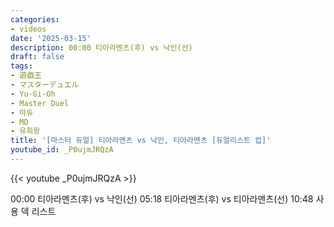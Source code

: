 ```yaml
---
categories:
- videos
date: '2025-03-15'
description: 00:00 티아라멘츠(후) vs 낙인(선)
draft: false
tags:
- 遊戯王
- マスターデュエル
- Yu-Gi-Oh
- Master Duel
- 마듀
- MD
- 유희왕
title: '[마스터 듀얼] 티아라멘츠 vs 낙인, 티아라멘츠 [듀얼리스트 컵]'
youtube_id: _P0ujmJRQzA
---
```



{{< youtube _P0ujmJRQzA >}}

00:00 티아라멘츠(후) vs 낙인(선)
05:18 티아라멘츠(후) vs 티아라멘츠(선)
10:48 사용 덱 리스트
